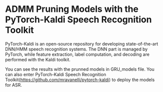 # ADMM Pruning Models with the PyTorch-Kaldi Speech Recognition Toolkit
PyTorch-Kaldi is an open-source repository for developing state-of-the-art DNN/HMM speech recognition systems. The DNN part is managed by PyTorch, while feature extraction, label computation, and decoding are performed with the Kaldi toolkit.

You can see the results with the prunned models in GRU_models file. You can also enter PyTorch-Kaldi Speech Recognition Toolkit(https://github.com/mravanelli/pytorch-kaldi) to deploy the models for ASR.
